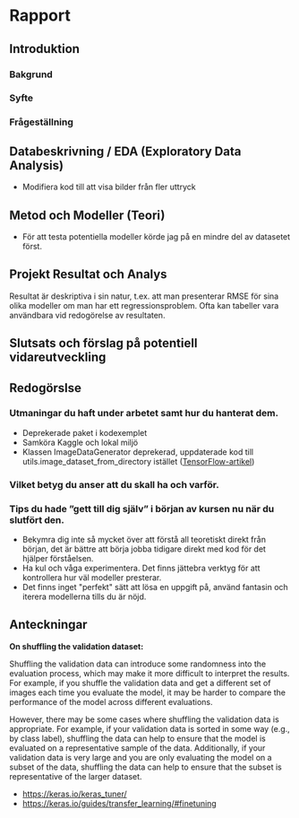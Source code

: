 # Rapport
## Introduktion
### Bakgrund
### Syfte
### Frågeställning
## Databeskrivning / EDA (Exploratory Data Analysis)
- Modifiera kod till att visa bilder från fler uttryck
## Metod och Modeller (Teori)
- För att testa potentiella modeller körde jag på en mindre del av datasetet först.
## Projekt Resultat och Analys
Resultat är deskriptiva i sin natur, t.ex. att man presenterar RMSE för sina olika modeller om man har ett regressionsproblem. Ofta kan tabeller vara användbara vid redogörelse av resultaten.
## Slutsats och förslag på potentiell vidareutveckling

## Redogörslse
### Utmaningar du haft under arbetet samt hur du hanterat dem.
- Deprekerade paket i kodexemplet
- Samköra Kaggle och lokal miljö
- Klassen ImageDataGenerator deprekerad, uppdaterade kod till utils.image_dataset_from_directory istället ([TensorFlow-artikel](https://www.tensorflow.org/api_docs/python/tf/keras/preprocessing/image/ImageDataGenerator))
### Vilket betyg du anser att du skall ha och varför.
### Tips du hade ”gett till dig själv” i början av kursen nu när du slutfört den.
- Bekymra dig inte så mycket över att förstå all teoretiskt direkt från början, det är bättre att börja jobba tidigare direkt med kod för det hjälper förståelsen.
- Ha kul och våga experimentera. Det finns jättebra verktyg för att kontrollera hur väl modeller presterar.
- Det finns inget "perfekt" sätt att lösa en uppgift på, använd fantasin och iterera modellerna tills du är nöjd.

## Anteckningar
**On shuffling the validation dataset:**

Shuffling the validation data can introduce some randomness into the evaluation process, which may make it more difficult to interpret the results. For example, if you shuffle the validation data and get a different set of images each time you evaluate the model, it may be harder to compare the performance of the model across different evaluations.

However, there may be some cases where shuffling the validation data is appropriate. For example, if your validation data is sorted in some way (e.g., by class label), shuffling the data can help to ensure that the model is evaluated on a representative sample of the data. Additionally, if your validation data is very large and you are only evaluating the model on a subset of the data, shuffling the data can help to ensure that the subset is representative of the larger dataset.

- https://keras.io/keras_tuner/
- https://keras.io/guides/transfer_learning/#finetuning